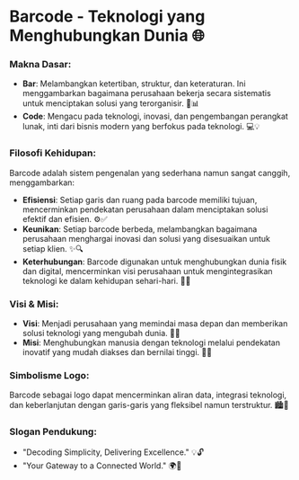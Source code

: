 # Barcode - Teknologi yang Menghubungkan Dunia 🌐

### **Makna Dasar:**

- **Bar**: Melambangkan ketertiban, struktur, dan keteraturan. Ini menggambarkan bagaimana perusahaan bekerja secara sistematis untuk menciptakan solusi yang terorganisir. 📏📊
- **Code**: Mengacu pada teknologi, inovasi, dan pengembangan perangkat lunak, inti dari bisnis modern yang berfokus pada teknologi. 💻💡

### **Filosofi Kehidupan:**

Barcode adalah sistem pengenalan yang sederhana namun sangat canggih, menggambarkan:

- **Efisiensi**: Setiap garis dan ruang pada barcode memiliki tujuan, mencerminkan pendekatan perusahaan dalam menciptakan solusi efektif dan efisien. ⚙️✅
- **Keunikan**: Setiap barcode berbeda, melambangkan bagaimana perusahaan menghargai inovasi dan solusi yang disesuaikan untuk setiap klien. ✨🔍
- **Keterhubungan**: Barcode digunakan untuk menghubungkan dunia fisik dan digital, mencerminkan visi perusahaan untuk mengintegrasikan teknologi ke dalam kehidupan sehari-hari. 🔗📱

### **Visi & Misi:**

- **Visi**: Menjadi perusahaan yang memindai masa depan dan memberikan solusi teknologi yang mengubah dunia. 🌟🚀
- **Misi**: Menghubungkan manusia dengan teknologi melalui pendekatan inovatif yang mudah diakses dan bernilai tinggi. 🤝💡

### **Simbolisme Logo:**

Barcode sebagai logo dapat mencerminkan aliran data, integrasi teknologi, dan keberlanjutan dengan garis-garis yang fleksibel namun terstruktur. 🏙️🔲

### **Slogan Pendukung:**

- "Decoding Simplicity, Delivering Excellence." 💡🔓
- "Your Gateway to a Connected World." 🌍🔑
